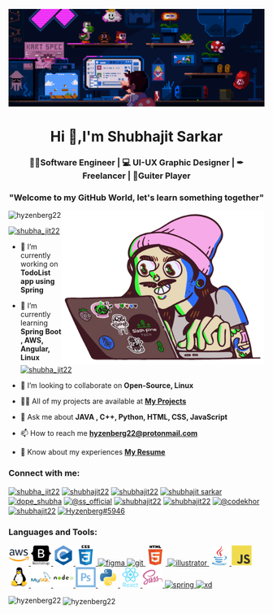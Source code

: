 ![logo](https://github.com/hyzenberg22/hyzenberg22/blob/master/Artifacts/Github%20banner.gif)

<h1 align="center">Hi 👋,<b>I'm Shubhajit Sarkar</b></h1>
<h3 align="center"> 👨‍💻Software Engineer | 💻 UI-UX Graphic Designer | ✒ Freelancer | 🎸Guiter Player</h3>
<h3 align="center">"Welcome to my GitHub World, let's learn something together"</h3>

<img align="right" alt=coderGIF width="400" src=https://github.com/hyzenberg22/hyzenberg22/blob/master/Artifacts/gitright.gif>
<p align="left"> <img src="https://komarev.com/ghpvc/?username=hyzenberg22&label=Profile%20views&color=0e75b6&style=flat" alt="hyzenberg22" /> </p>

<p align="left"> <a href="https://twitter.com/shubha_jit22" target="blank"><img src="https://img.shields.io/twitter/follow/shubha_jit22?logo=twitter&style=for-the-badge" alt="shubha_jit22" /></a> </p>

- 🔭 I’m currently working on **TodoList app using Spring**

- 🌱 I’m currently learning **Spring Boot , AWS, Angular, Linux**
  <a href="https://docs.spring.io/spring-boot/docs/current/reference/htmlsingle/" target="blank"><img align="center" src="https://www.vectorlogo.zone/logos/springio/springio-icon.svg" alt="shubha_jit22" height="30" width="40" /></a>

- 👯 I’m looking to collaborate on **Open-Source, Linux**

- 👨‍💻 All of my projects are available at [**My Projects**](https://github.com/hyzenberg22 "Project Links")

- 💬 Ask me about **JAVA , C++, Python, HTML, CSS, JavaScript**

- 📫 How to reach me **hyzenberg22@protonmail.com**

- 📄 Know about my experiences [**My Resume**](https://drive.google.com/file/d/1R8Ts972ghGAH6EQuEn2Jz6LGZu6BNzza/view?usp=sharing "My Resume")

<h3 align="left">Connect with me:</h3>
<p align="left">
<a href="https://twitter.com/shubha_jit22" target="blank"><img align="center" src="https://raw.githubusercontent.com/rahuldkjain/github-profile-readme-generator/master/src/images/icons/Social/twitter.svg" alt="shubha_jit22" height="30" width="40" /></a>
<a href="https://linkedin.com/in/shubhajit22" target="blank"><img align="center" src="https://raw.githubusercontent.com/rahuldkjain/github-profile-readme-generator/master/src/images/icons/Social/linked-in-alt.svg" alt="shubhajit22" height="30" width="40" /></a>
<a href="https://stackoverflow.com/users/shubhajit22" target="blank"><img align="center" src="https://raw.githubusercontent.com/rahuldkjain/github-profile-readme-generator/master/src/images/icons/Social/stack-overflow.svg" alt="shubhajit22" height="30" width="40" /></a>
<a href="https://fb.com/shubhajit sarkar" target="blank"><img align="center" src="https://raw.githubusercontent.com/rahuldkjain/github-profile-readme-generator/master/src/images/icons/Social/facebook.svg" alt="shubhajit sarkar" height="30" width="40" /></a>
<a href="https://instagram.com/dope_shubha" target="blank"><img align="center" src="https://raw.githubusercontent.com/rahuldkjain/github-profile-readme-generator/master/src/images/icons/Social/instagram.svg" alt="dope_shubha" height="30" width="40" /></a>
<a href="https://dribbble.com/@ss_official" target="blank"><img align="center" src="https://raw.githubusercontent.com/rahuldkjain/github-profile-readme-generator/master/src/images/icons/Social/dribbble.svg" alt="@ss_official" height="30" width="40" /></a>
<a href="https://www.codechef.com/users/shubhajit22" target="blank"><img align="center" src="https://cdn.jsdelivr.net/npm/simple-icons@3.1.0/icons/codechef.svg" alt="shubhajit22" height="30" width="40" /></a>
<a href="https://www.hackerrank.com/shubhajit22" target="blank"><img align="center" src="https://raw.githubusercontent.com/rahuldkjain/github-profile-readme-generator/master/src/images/icons/Social/hackerrank.svg" alt="shubhajit22" height="30" width="40" /></a>
<a href="https://www.leetcode.com/@codekhor" target="blank"><img align="center" src="https://raw.githubusercontent.com/rahuldkjain/github-profile-readme-generator/master/src/images/icons/Social/leet-code.svg" alt="@codekhor" height="30" width="40" /></a>
<a href="https://auth.geeksforgeeks.org/user/shubhajit22" target="blank"><img align="center" src="https://raw.githubusercontent.com/rahuldkjain/github-profile-readme-generator/master/src/images/icons/Social/geeks-for-geeks.svg" alt="shubhajit22" height="30" width="40" /></a>
<a href="https://discord.gg/Hyzenberg#5946" target="blank"><img align="center" src="https://raw.githubusercontent.com/rahuldkjain/github-profile-readme-generator/master/src/images/icons/Social/discord.svg" alt="Hyzenberg#5946" height="30" width="40" /></a>
</p>

<h3 align="left">Languages and Tools:</h3>
<p align="left"> <a href="https://aws.amazon.com" target="_blank" rel="noreferrer"> <img src="https://raw.githubusercontent.com/devicons/devicon/master/icons/amazonwebservices/amazonwebservices-original-wordmark.svg" alt="aws" width="40" height="40"/> </a> <a href="https://getbootstrap.com" target="_blank" rel="noreferrer"> <img src="https://raw.githubusercontent.com/devicons/devicon/master/icons/bootstrap/bootstrap-plain-wordmark.svg" alt="bootstrap" width="40" height="40"/> </a> <a href="https://www.cprogramming.com/" target="_blank" rel="noreferrer"> <img src="https://raw.githubusercontent.com/devicons/devicon/master/icons/c/c-original.svg" alt="c" width="40" height="40"/> </a> <a href="https://www.w3schools.com/css/" target="_blank" rel="noreferrer"> <img src="https://raw.githubusercontent.com/devicons/devicon/master/icons/css3/css3-original-wordmark.svg" alt="css3" width="40" height="40"/> </a> <a href="https://www.figma.com/" target="_blank" rel="noreferrer"> <img src="https://www.vectorlogo.zone/logos/figma/figma-icon.svg" alt="figma" width="40" height="40"/> </a> <a href="https://git-scm.com/" target="_blank" rel="noreferrer"> <img src="https://www.vectorlogo.zone/logos/git-scm/git-scm-icon.svg" alt="git" width="40" height="40"/> </a> <a href="https://www.w3.org/html/" target="_blank" rel="noreferrer"> <img src="https://raw.githubusercontent.com/devicons/devicon/master/icons/html5/html5-original-wordmark.svg" alt="html5" width="40" height="40"/> </a> <a href="https://www.adobe.com/in/products/illustrator.html" target="_blank" rel="noreferrer"> <img src="https://www.vectorlogo.zone/logos/adobe_illustrator/adobe_illustrator-icon.svg" alt="illustrator" width="40" height="40"/> </a> <a href="https://www.java.com" target="_blank" rel="noreferrer"> <img src="https://raw.githubusercontent.com/devicons/devicon/master/icons/java/java-original.svg" alt="java" width="40" height="40"/> </a> <a href="https://developer.mozilla.org/en-US/docs/Web/JavaScript" target="_blank" rel="noreferrer"> <img src="https://raw.githubusercontent.com/devicons/devicon/master/icons/javascript/javascript-original.svg" alt="javascript" width="40" height="40"/> </a> <a href="https://www.linux.org/" target="_blank" rel="noreferrer"> <img src="https://raw.githubusercontent.com/devicons/devicon/master/icons/linux/linux-original.svg" alt="linux" width="40" height="40"/> </a> <a href="https://www.mysql.com/" target="_blank" rel="noreferrer"> <img src="https://raw.githubusercontent.com/devicons/devicon/master/icons/mysql/mysql-original-wordmark.svg" alt="mysql" width="40" height="40"/> </a> <a href="https://nodejs.org" target="_blank" rel="noreferrer"> <img src="https://raw.githubusercontent.com/devicons/devicon/master/icons/nodejs/nodejs-original-wordmark.svg" alt="nodejs" width="40" height="40"/> </a> <a href="https://www.photoshop.com/en" target="_blank" rel="noreferrer"> <img src="https://raw.githubusercontent.com/devicons/devicon/master/icons/photoshop/photoshop-line.svg" alt="photoshop" width="40" height="40"/> </a> <a href="https://www.python.org" target="_blank" rel="noreferrer"> <img src="https://raw.githubusercontent.com/devicons/devicon/master/icons/python/python-original.svg" alt="python" width="40" height="40"/> </a> <a href="https://reactjs.org/" target="_blank" rel="noreferrer"> <img src="https://raw.githubusercontent.com/devicons/devicon/master/icons/react/react-original-wordmark.svg" alt="react" width="40" height="40"/> </a> <a href="https://sass-lang.com" target="_blank" rel="noreferrer"> <img src="https://raw.githubusercontent.com/devicons/devicon/master/icons/sass/sass-original.svg" alt="sass" width="40" height="40"/> </a> <a href="https://spring.io/" target="_blank" rel="noreferrer"> <img src="https://www.vectorlogo.zone/logos/springio/springio-icon.svg" alt="spring" width="40" height="40"/> </a> <a href="https://www.adobe.com/products/xd.html" target="_blank" rel="noreferrer"> <img src="https://cdn.worldvectorlogo.com/logos/adobe-xd.svg" alt="xd" width="40" height="40"/> </a> </p>

<p><img align="left" src="https://github-readme-stats-sigma-five.vercel.app/api/top-langs?username=hyzenberg22&show_icons=true&locale=en&layout=compact&theme=monokai" alt="hyzenberg22" /></p>

<p>&nbsp;<img align="center" src="https://github-readme-stats.vercel.app/api?username=hyzenberg22&show_icons=true&locale=en&theme=synthwave" alt="hyzenberg22" /></p>
